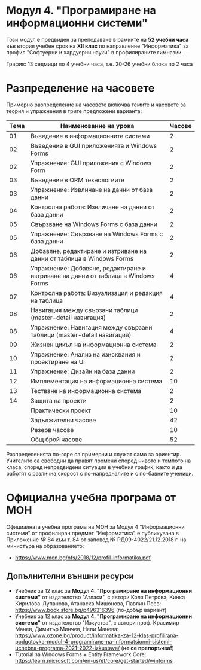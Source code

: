 # Модул 4. "Програмиране на информационни системи"

Този модул е предвиден за преподаване в рамките на **52 учебни часа** във втория учебен срок на **XII клас** по направление "Информатика" за профил "Софтуерни и хардуерни науки" в профилираните гимназии.

График: 13 седмици по 4 учебни часа, т.е. 20-26 учебни блока по 2 часа

# Разпределение на часовете

Примерно разпределение на часовете включва темите и часовете за теория и упражнения в трите предложени варианта:

| Тема | Наименование на урока                                                              | Часове      |
|------|------------------------------------------------------------------------------------|-------------|
|  01  | Въведение в информационните системи                                                |      2      |
|  02  | Въведение в GUI приложенията и Windows Forms                                       |      2      |
|  02  | Упражнение: GUI приложения с Windows Form                                          |      2      |
|  03  | Въведение в ORM технологиите                                                       |      2      |
|  03  | Упражнение: Извличане на данни от база данни                                       |      2      |
|  04  | Контролна работа: Извличане на данни от база данни                                 |      2      |
|  05  | Свързване на Windows Forms с база данни                                            |      2      |
|  05  | Упражнение: Свързване на Windows Forms с база данни                                |      2      |
|  06  | Добавяне, редактиране и изтриване на данни от таблица в Windows Forms              |      2      |
|  06  | Упражнение: Добавяне, редактиране и изтриване на данни от таблица в Windows Forms  |      4      |
|  07  | Контролна работа: Визуализация и редакция на таблица                               |      4      |
|  08  | Навигация между свързани таблици (master-detail навигация)                         |      2      |
|  08  | Упражнение: Навигация между свързани таблици (master-detail навигация)             |      4      |
|  09  | Жизнен цикъл на информационна система                                              |      2      |
|  10  | Упражнение: Анализ на изисквания и проектиране на UI                               |      2      |
|  11  | Упражнение: Дизайн на база данни                                                   |      2      |
|  12  | Имплементация на информационна система                                             |     10      |
|  13  | Тестване на информационна система                                                  |      2      |
|  14  | Защита на проекти                                                                  |      2      | 
|      | Практически проект                                                                 |     10      |
|      | Задължителни часове                                                                |     42      |
|      | Резерв часове                                                                      |     10      |
|      | Общ брой часове                                                                    |     52      |

Разпределенията по-горе са примерни и служат само за ориентир. Учителите са свободни да правят промени според нивото и темпото на класа, според непредвидени ситуации в учебния график, както и да работят с различна скорост с по-напредналите и с по-бавните ученици.

# Официална учебна програма от МОН
Официалната учебна програма на МОН за Модул 4 "Информационни системи" от профилиран предмет "Информатика" е публикувана в Приложение № 84 към т. 84 от заповед № РД09-4022/21.12.2018 г. на министъра на образованието:
  - https://www.mon.bg/nfs/2018/12/profil-informatika.pdf

## Допълнителни външни ресурси
  - Учебник за 12 клас за **Модул 4. "Програмиране на информационни системи"** от издателство "Атласи", с автори Коля Петрова, Кинка Кирилова-Лупанова, Атанаска Мишонова, Павлин Пеев: https://www.book.store.bg/p496316396 (по-добър вариант)
  - Учебник за 12 клас за **Модул 4. "Програмиране на информационни системи"** от издателство "Изкуства", с автори проф. Красимир Манев, Димитър Минчев, Нели Манева: https://www.ozone.bg/product/informatika-za-12-klas-profilirana-podgotovka-modul-4-programirane-na-informatsionni-sistemi-uchebna-programa-2021-2022-izkustava/ (**не се препоръчва!**)
  - Tutorial за Windows Forms + Entity Framework Core: https://learn.microsoft.com/en-us/ef/core/get-started/winforms
